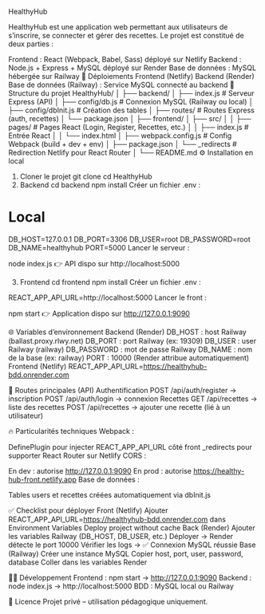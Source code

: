 HealthyHub
 
HealthyHub est une application web permettant aux utilisateurs de s’inscrire, se connecter et gérer des recettes. Le projet est constitué de deux parties :

Frontend : React (Webpack, Babel, Sass) déployé sur Netlify
Backend : Node.js + Express + MySQL déployé sur Render
Base de données : MySQL hébergée sur Railway
🚀 Déploiements
Frontend (Netlify) 
Backend (Render) 
Base de données (Railway) : Service MySQL connecté au backend
📂 Structure du projet
HealthyHub/
│
├── backend/
│   ├── index.js           # Serveur Express (API)
│   ├── config/db.js       # Connexion MySQL (Railway ou local)
│   ├── config/dbInit.js   # Création des tables
│   ├── routes/            # Routes Express (auth, recettes)
│   └── package.json
│
├── frontend/
│   ├── src/
│   │   ├── pages/         # Pages React (Login, Register, Recettes, etc.)
│   │   ├── index.js       # Entrée React
│   │   └── index.html
│   ├── webpack.config.js  # Config Webpack (build + dev + env)
│   ├── package.json
│   └── _redirects         # Redirection Netlify pour React Router
│
└── README.md
⚙️ Installation en local
1. Cloner le projet
git clone 
cd HealthyHub
2. Backend
cd backend
npm install
Créer un fichier .env :

# Local
DB_HOST=127.0.0.1
DB_PORT=3306
DB_USER=root
DB_PASSWORD=root
DB_NAME=healthyhub
PORT=5000
Lancer le serveur :

node index.js
👉 API dispo sur http://localhost:5000

3. Frontend
cd frontend
npm install
Créer un fichier .env :

REACT_APP_API_URL=http://localhost:5000
Lancer le front :

npm start
👉 Application dispo sur http://127.0.0.1:9090

🌐 Variables d’environnement
Backend (Render)
DB_HOST : host Railway (ballast.proxy.rlwy.net)
DB_PORT : port Railway (ex: 19309)
DB_USER : user Railway (railway)
DB_PASSWORD : mot de passe Railway
DB_NAME : nom de la base (ex: railway)
PORT : 10000 (Render attribue automatiquement)
Frontend (Netlify)
REACT_APP_API_URL=https://healthyhub-bdd.onrender.com

🔑 Routes principales (API)
Authentification
POST /api/auth/register → inscription
POST /api/auth/login → connexion
Recettes
GET /api/recettes → liste des recettes
POST /api/recettes → ajouter une recette (lié à un utilisateur)

🔥 Particularités techniques
Webpack :

DefinePlugin pour injecter REACT_APP_API_URL côté front
_redirects pour supporter React Router sur Netlify
CORS :

En dev : autorise http://127.0.0.1:9090
En prod : autorise https://healthy-hub-front.netlify.app
Base de données :

Tables users et recettes créées automatiquement via dbInit.js

✅ Checklist pour déployer
Front (Netlify)
Ajouter REACT_APP_API_URL=https://healthyhub-bdd.onrender.com dans Environment Variables
Deploy project without cache
Back (Render)
Ajouter les variables Railway (DB_HOST, DB_USER, etc.)
Déployer → Render détecte le port 10000
Vérifier les logs → ✅ Connexion MySQL réussie
Base (Railway)
Créer une instance MySQL
Copier host, port, user, password, database
Coller dans les variables Render

🧑‍💻 Développement
Frontend : npm start → http://127.0.0.1:9090
Backend : node index.js → http://localhost:5000
BDD : MySQL local ou Railway

📜 Licence
Projet privé – utilisation pédagogique uniquement.
